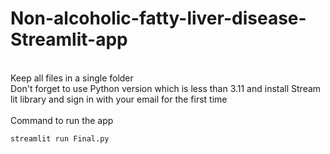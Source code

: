 # Non-alcoholic-fatty-liver-disease-Streamlit-app
<br>
Keep all files in a single folder
<br>
Don't forget to use Python version which is less than 3.11 and install Stream lit library and sign in with your email for the first time
<br>
<br>
Command to run the app

```
streamlit run Final.py
```
